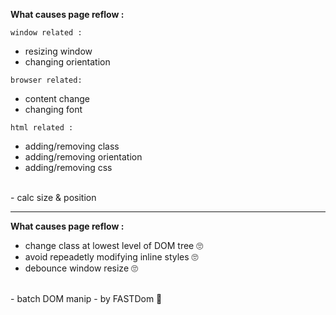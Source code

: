 **What causes page reflow :**

`window related :`
- resizing window
- changing orientation

`browser related:`
- content change
- changing font

`html related :`
- adding/removing class
- adding/removing orientation
- adding/removing css
<br> 
- calc size  & position
<hr>

**What causes page reflow :**
- change class at lowest level of DOM tree 🙄
- avoid repeadetly modifying inline styles 🙄
- debounce window resize 🙄

<br>
- batch DOM manip - by FASTDom 🚀